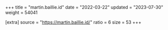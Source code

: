 +++
title = "martin.baillie.id"
date = "2022-03-22"
updated = "2023-07-30"
weight = 54041

[extra]
source = "https://martin.baillie.id/"
ratio = 6
size = 53
+++
